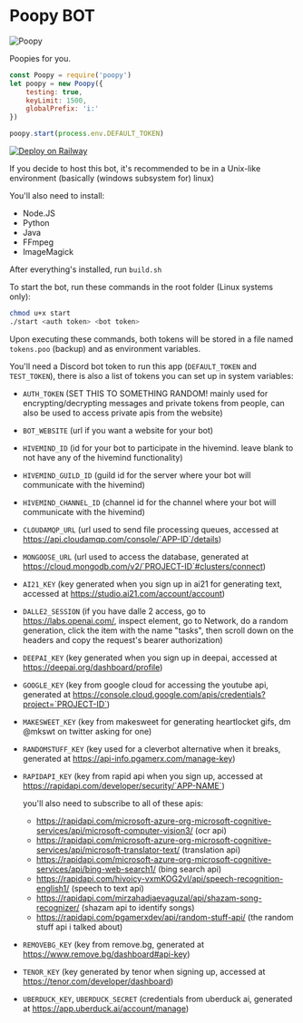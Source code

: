 # Poopy BOT
![Poopy](https://cdn.discordapp.com/attachments/760223418968047629/950177194158719066/0ab4fb95d50f0c0bf1751b6c7103f4ac.png)

Poopies for you.

```javascript
const Poopy = require('poopy')
let poopy = new Poopy({
    testing: true,
    keyLimit: 1500,
    globalPrefix: 'i:'
})

poopy.start(process.env.DEFAULT_TOKEN)
```

[![Deploy on Railway](https://railway.app/button.svg)](https://railway.app/new/template/KRX2Oi?referralCode=Vb0OxC)

If you decide to host this bot, it's recommended to be in a Unix-like environment (basically (windows subsystem for) linux)

You'll also need to install:
  - Node.JS
  - Python
  - Java
  - FFmpeg
  - ImageMagick

After everything's installed, run `build.sh`

To start the bot, run these commands in the root folder (Linux systems only):
```bash
chmod u+x start
./start <auth token> <bot token>
```
Upon executing these commands, both tokens will be stored in a file named `tokens.poo` (backup) and as environment variables.

You'll need a Discord bot token to run this app (`DEFAULT_TOKEN` and `TEST_TOKEN`), there is also a list of tokens you can set up in system variables:
  - `AUTH_TOKEN` (SET THIS TO SOMETHING RANDOM! mainly used for encrypting/decrypting messages and private tokens from people, can also be used to access private apis from the website)
  - `BOT_WEBSITE` (url if you want a website for your bot)
  - `HIVEMIND_ID` (id for your bot to participate in the hivemind. leave blank to not have any of the hivemind functionality)
  - `HIVEMIND_GUILD_ID` (guild id for the server where your bot will communicate with the hivemind)
  - `HIVEMIND_CHANNEL_ID` (channel id for the channel where your bot will communicate with the hivemind)
  - `CLOUDAMQP_URL` (url used to send file processing queues, accessed at https://api.cloudamqp.com/console/`APP-ID`/details)
  - `MONGOOSE_URL` (url used to access the database, generated at https://cloud.mongodb.com/v2/`PROJECT-ID`#clusters/connect)
  - `AI21_KEY` (key generated when you sign up in ai21 for generating text, accessed at https://studio.ai21.com/account/account)
  - `DALLE2_SESSION` (if you have dalle 2 access, go to https://labs.openai.com/, inspect element, go to Network, do a random generation, click the item with the name "tasks", then scroll down on the headers and copy the request's bearer authorization)
  - `DEEPAI_KEY` (key generated when you sign up in deepai, accessed at https://deepai.org/dashboard/profile)
  - `GOOGLE_KEY` (key from google cloud for accessing the youtube api, generated at https://console.cloud.google.com/apis/credentials?project=`PROJECT-ID`)
  - `MAKESWEET_KEY` (key from makesweet for generating heartlocket gifs, dm @mkswt on twitter asking for one)
  - `RANDOMSTUFF_KEY` (key used for a cleverbot alternative when it breaks, generated at https://api-info.pgamerx.com/manage-key)
  - `RAPIDAPI_KEY` (key from rapid api when you sign up, accessed at https://rapidapi.com/developer/security/`APP-NAME`)

    you'll also need to subscribe to all of these apis:
    - https://rapidapi.com/microsoft-azure-org-microsoft-cognitive-services/api/microsoft-computer-vision3/ (ocr api)
    - https://rapidapi.com/microsoft-azure-org-microsoft-cognitive-services/api/microsoft-translator-text/ (translation api)
    - https://rapidapi.com/microsoft-azure-org-microsoft-cognitive-services/api/bing-web-search1/ (bing search api)
    - https://rapidapi.com/hivoicy-vxmKOG2vl/api/speech-recognition-english1/ (speech to text api)
    - https://rapidapi.com/mirzahadjaevaguzal/api/shazam-song-recognizer/ (shazam api to identify songs)
    - https://rapidapi.com/pgamerxdev/api/random-stuff-api/ (the random stuff api i talked about)
  - `REMOVEBG_KEY` (key from remove.bg, generated at https://www.remove.bg/dashboard#api-key)
  - `TENOR_KEY` (key generated by tenor when signing up, accessed at https://tenor.com/developer/dashboard)
  - `UBERDUCK_KEY`, `UBERDUCK_SECRET` (credentials from uberduck ai, generated at https://app.uberduck.ai/account/manage)
